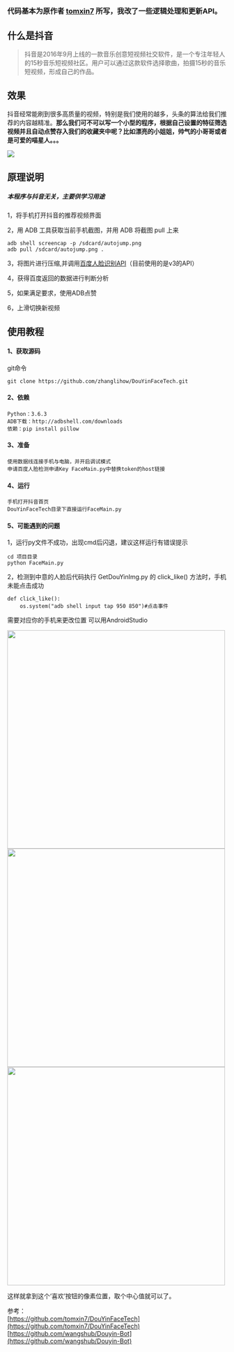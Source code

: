 ### 代码基本为原作者 [tomxin7](https://github.com/tomxin7) 所写，我改了一些逻辑处理和更新API。  

## 什么是抖音

> 抖音是2016年9月上线的一款音乐创意短视频社交软件，是一个专注年轻人的15秒音乐短视频社区。用户可以通过这款软件选择歌曲，拍摄15秒的音乐短视频，形成自己的作品。


## 效果
抖音经常能刷到很多高质量的视频，特别是我们使用的越多，头条的算法给我们推荐的内容越精准。**那么我们可不可以写一个小型的程序，根据自己设置的特征筛选视频并且自动点赞存入我们的收藏夹中呢？比如漂亮的小姐姐，帅气的小哥哥或者是可爱的喵星人。。。**
<!--more-->


![](https://github.com/tomxin7/DouYinFaceTech/raw/master/20180418_000727.gif)
## 原理说明

##### 本程序与抖音无关，主要供学习用途

1，将手机打开抖音的推荐视频界面

2，用 ADB 工具获取当前手机截图，并用 ADB 将截图 pull 上来

```
adb shell screencap -p /sdcard/autojump.png
adb pull /sdcard/autojump.png .
```

3，将图片进行压缩,并调用[百度人脸识别API](http://ai.baidu.com/tech/face)（目前使用的是v3的API）

4，获得百度返回的数据进行判断分析

5，如果满足要求，使用ADB点赞

6，上滑切换新视频 





## 使用教程


#### 1、获取源码

git命令
```
git clone https://github.com/zhanglihow/DouYinFaceTech.git
``` 
#### 2、依赖
```
Python：3.6.3
ADB下载：http://adbshell.com/downloads
依赖：pip install pillow 
```
#### 3、准备
```
使用数据线连接手机与电脑，并开启调试模式
申请百度人脸检测申请Key FaceMain.py中替换token的host链接

```
#### 4、运行

```
手机打开抖音首页
DouYinFaceTech目录下直接运行FaceMain.py

```
#### 5、可能遇到的问题


1，运行py文件不成功，出现cmd后闪退，建议这样运行有错误提示

```
cd 项目目录
python FaceMain.py
```

  
  2，检测到中意的人脸后代码执行 GetDouYinImg.py 的 click_like() 方法时，手机未能点击成功
  

```
def click_like():
    os.system("adb shell input tap 950 850")#点击事件
```
需要对应你的手机来更改位置
可以用AndroidStudio  

<img src="https://github.com/zhanglihow/DouYinFaceTech/blob/master/pic/as1.jpg" width="500" hegiht="500" align=center />
<img src="https://github.com/zhanglihow/DouYinFaceTech/blob/master/pic/as2.png" width="500" hegiht="500" align=center />
<img src="https://github.com/zhanglihow/DouYinFaceTech/blob/master/pic/as3.png" width="500" hegiht="500" align=center />

这样就拿到这个‘喜欢’按钮的像素位置，取个中心值就可以了。

参考：  
[https://github.com/tomxin7/DouYinFaceTech](https://github.com/tomxin7/DouYinFaceTech)  
[https://github.com/wangshub/Douyin-Bot](https://github.com/wangshub/Douyin-Bot)
